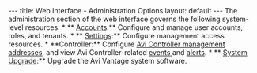 <html>
 <head></head> 
 <body>
   --- title: Web Interface - Administration Options layout: default --- The administration section of the web interface governs the following system-level resources: * ** 
  <a href="/user-accounts">Accounts</a>:** Configure and manage user accounts, roles, and tenants. * ** 
  <a href="/docs/latest">Settings</a>:** Configure management access resources. * **Controller:** Configure 
  <a href="/docs/latest">Avi Controller management addresses</a>, and view Avi Controller-related 
  <a href="/docs/latest">events </a>and 
  <a href="/docs/latest">alerts</a>. * ** 
  <a href="/upgrading-the-vantage-software">System Upgrade</a>:** Upgrade the Avi Vantage system software.  
 </body>
</html>